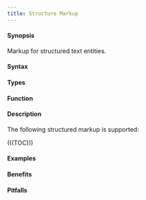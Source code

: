```yaml
---
title: Structure Markup
---
```


#### Synopsis

Markup for structured text entities.

#### Syntax

#### Types

#### Function

#### Description

The following structured markup is supported:

(((TOC)))

#### Examples

#### Benefits

#### Pitfalls


